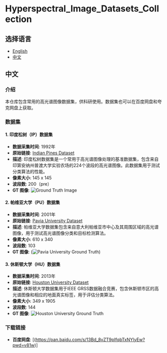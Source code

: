 # Hyperspectral_Image_Datasets_Collection

## 选择语言
- [English](en/README.md)
- [中文](#中文)

## 中文

### 介绍
本仓库包含常用的高光谱图像数据集，供科研使用。数据集也可以在百度网盘和夸克网盘上获取。

### 数据集
#### 1. 印度松树（IP）数据集
- **数据采集时间**: 1992年
- **原始链接**: [Indian Pines Dataset](http://www.ehu.eus/ccwintco/index.php?title=Hyperspectral_Remote_Sensing_Scenes#Indian_Pines)
- **描述**: 印度松树数据集是一个常用于高光谱图像处理的基准数据集，包含来自印第安纳州普渡大学实验农场的224个波段的高光谱图像。此数据集用于测试分类算法的性能。
- **像素大小**: 145 x 145
- **波段数**: 200（pre）
- **GT 图像**: ![Ground Truth Image](https://www.ehu.eus/ccwintco/images/2/26/Indian_pines_gt.png)

#### 2. 帕维亚大学（PU）数据集
- **数据采集时间**: 2001年
- **原始链接**: [Pavia University Dataset](http://www.ehu.eus/ccwintco/index.php?title=Hyperspectral_Remote_Sensing_Scenes#Pavia_University)
- **描述**: 帕维亚大学数据集包含来自意大利帕维亚市中心及其周围区域的高光谱图像，用于测试高光谱图像分类和目标检测算法。
- **像素大小**: 610 x 340
- **波段数**: 103
- **GT 图像**: (![Pavia University Ground Truth](https://www.ehu.eus/ccwintco/uploads/thumb/e/e8/PaviaU_gt.png/300px-PaviaU_gt.png))

#### 3. 休斯顿大学（HU）数据集
- **数据采集时间**: 2013年
- **原始链接**: [Houston University Dataset](https://hyperspectral.ee.uh.edu/?page_id=459)
- **描述**: 休斯顿大学数据集用于IEEE GRSS数据融合竞赛，包含休斯顿市区的高光谱图像和相应的地面真实标签，用于评估分类算法。
- **像素大小**: 349 x 1905
- **波段数**: 144
- **GT 图像**: ![Houston University Ground Truth](https://production-media.paperswithcode.com/datasets/Screen_Shot_2021-01-27_at_9.46.45_PM.png)

### 下载链接
- **百度网盘**: [(https://pan.baidu.com/s/13Bd_8vZT9pIfqbTxNYlyEw?pwd=v81w)]
